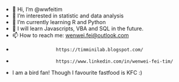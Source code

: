 - 👋 Hi, I’m @wwfeitim
- 👀 I’m interested in statistic and data analysis
- 🌱 I’m currently learning R and Python
- 💞️ I will learn Javascripts, VBA and SQL in the future.
- 📫 How to reach me: wenwei.fei@outlook.com
-                     https://timminilab.blogspot.com/
-                     https://www.linkedin.com/in/wenwei-fei-tim/
- I am a bird fan! Though I favourite fastfood is KFC :)

<!---
wwfeitim/wwfeitim is a ✨ special ✨ repository because its `README.md` (this file) appears on your GitHub profile.
You can click the Preview link to take a look at your changes.
--->
